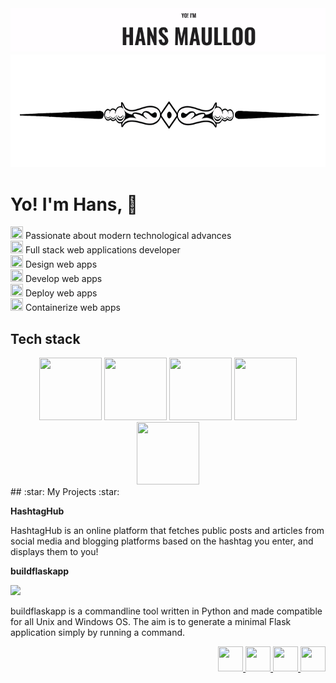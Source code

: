 <img src="https://github.com/kouul/kouul/blob/master/hans.gif">
<div align="center">
<img src="https://github.com/kouul/kouul/blob/master/startlinee.png" height="180" width="100%">
</div>
<div>

# Yo! I'm Hans, :wave: 

<img src="https://cdn1.iconfinder.com/data/icons/Momentum_GlossyEntireSet/32/bullet-yellow.png" height="20" width="20">
Passionate about modern technological advances 
<br />

<img src="https://cdn1.iconfinder.com/data/icons/Momentum_GlossyEntireSet/32/bullet-yellow.png" height="20" width="20">
Full stack web applications developer
<br />

<img src="https://cdn1.iconfinder.com/data/icons/Momentum_GlossyEntireSet/32/bullet-yellow.png" height="20" width="20">
Design web apps
<br />

<img src="https://cdn1.iconfinder.com/data/icons/Momentum_GlossyEntireSet/32/bullet-yellow.png" height="20" width="20">
Develop web apps
<br />

<img src="https://cdn1.iconfinder.com/data/icons/Momentum_GlossyEntireSet/32/bullet-yellow.png" height="20" width="20">
Deploy web apps
<br />

<img src="https://cdn1.iconfinder.com/data/icons/Momentum_GlossyEntireSet/32/bullet-yellow.png" height="20" width="20">
Containerize web apps

## Tech stack
<div align="center">
<img src="https://cdn4.iconfinder.com/data/icons/logos-brands-5/24/flask-256.png" height="100" width="100" >
<img src="https://cdn4.iconfinder.com/data/icons/logos-3/600/React.js_logo-256.png" height="100" width="100">
<img src="https://cdn.iconscout.com/icon/free/png-256/mongodb-2-1175137.png" height="100" width="100">
<img src="https://cdn3.iconfinder.com/data/icons/logos-and-brands-adobe/512/267_Python-256.png" height="100" width="100">
<br />
<img src="https://cdn3.iconfinder.com/data/icons/logos-and-brands-adobe/512/97_Docker-128.png" height="100" width="100">

</div>
## :star: My Projects :star:

**HashtagHub**

HashtagHub is an online platform that fetches public posts and articles from social media and blogging platforms based on the hashtag you enter, and displays them to you!

**buildflaskapp**

<a href="https://github.com/buildflaskapp/buildflaskapp/stargazers"><img src="https://img.shields.io/github/buildflaskapp/buildflaskapp" atl="Stars"></a>

buildflaskapp is a commandline tool written in Python and made compatible for all Unix and Windows OS. The aim is to generate a minimal Flask application simply by running a command.

<div align="right">
<a href="https://twitter.com/akhilmaulloo">
<img src="https://cdn3.iconfinder.com/data/icons/social-media-chamfered-corner/154/twitter-256.png" height="40" width="40">
</a>
<a href="https://linkedin.com/in/akhilmaulloo">
<img src="https://cdn0.iconfinder.com/data/icons/social-flat-rounded-rects/512/linkedin-256.png" height="40" width="40">
</a>
<a href="https://hansmaulloo.com">
<img src="https://cdn.iconscout.com/icon/free/png-512/www-11-112203.png" height="40" width="40">
</a>
<a href="https://dev.to/kouul">
<img src="https://cdn3.iconfinder.com/data/icons/logos-and-brands-adobe/512/84_Dev-256.png" height="40" width="40">
</a>
</div>

</div>